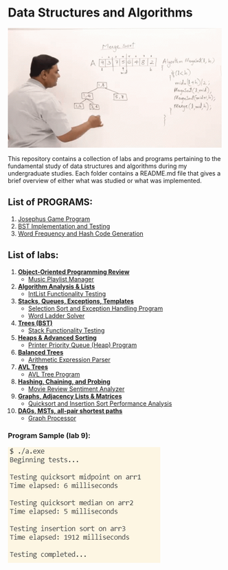 # Data Structures and Algorithms
![](other/1.gif)

This repository contains a collection of labs and programs pertaining to the fundamental study of data structures and algorithms during my undergraduate studies. Each folder contains a README.md file that gives a brief overview of either what was studied or what was implemented.

## List of PROGRAMS:
1. [Josephus Game Program](2.%20Algorithm%20Analysis%20&%20Lists%20+%20P1/PROGRAM%201%20files)
2. [BST Implementation and Testing](4.%20Trees%20(BST)%20+%20P2/PROGRAM%202%20files)
3. [Word Frequency and Hash Code Generation](9.%20Graphs,%20Adjacency%20Lists%20&%20Matrices%20+%20P3/PROGRAM%203%20files)

## List of labs:
1. **[Object-Oriented Programming Review](1.%20OOP%20Review)**
    - [Music Playlist Manager](1.%20OOP%20Review/Lab%20files)
2. **[Algorithm Analysis & Lists](2.%20Algorithm%20Analysis%20%26%20Lists%20%2B%20P1)** 
    - [IntList Functionality Testing](2.%20Algorithm%20Analysis%20%26%20Lists%20%2B%20P1/Lab%202%20files)
3. **[Stacks, Queues, Exceptions, Templates](3.%20Stacks%2C%20Queues%2C%20Exceptions%2C%20Templates)**
    - [Selection Sort and Exception Handling Program](3.%20Stacks%2C%20Queues%2C%20Exceptions%2C%20Templates/Lab%203%20files)
    - [Word Ladder Solver](3.%20Stacks%2C%20Queues%2C%20Exceptions%2C%20Templates/Word%20Ladder)
4. **[Trees (BST)](4.%20Trees%20(BST)%20+%20P2)**
    - [Stack Functionality Testing](/4.%20Trees%20(BST)%20+%20P2/Lab%204%20files)
5. **[Heaps & Advanced Sorting](5.%20Heaps%20&%20Advanced%20Sorting)**
    - [Printer Priority Queue (Heap) Program](5.%20Heaps%20&%20Advanced%20Sorting/Lab%205%20files)
6. **[Balanced Trees](6.%20Balanced%20Trees)**
    - [Arithmetic Expression Parser](6.%20Balanced%20Trees/Lab%206%20files)
7. **[AVL Trees](7.%20AVL%20Trees)**
    - [AVL Tree Program](7.%20AVL%20Trees/Lab%207%20files)
8. **[Hashing, Chaining, and Probing](8.%20Hashing,%20Chaining,%20Probing)**
    - [Movie Review Sentiment Analyzer](8.%20Hashing,%20Chaining,%20Probing/Lab%208%20files)
9. **[Graphs, Adjacency Lists & Matrices](9.%20Graphs,%20Adjacency%20Lists%20&%20Matrices%20+%20P3)**
    - [Quicksort and Insertion Sort Performance Analysis](9.%20Graphs,%20Adjacency%20Lists%20&%20Matrices%20+%20P3/Lab%209%20files)
10. **[DAGs, MSTs, all-pair shortest paths](9a.%20DAGs,%20MSTs,%20APSP/Lab%2010%20files)**
    - [Graph Processor](/9a.%20DAGs,%20MSTs,%20APSP/Lab%2010%20files)

### Program Sample (lab 9):

![alt text](other/2.png)
